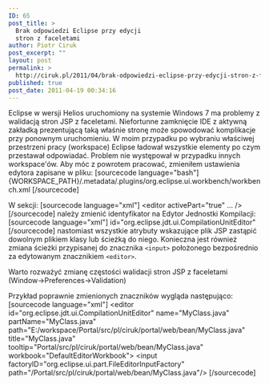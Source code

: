 ```yaml
---
ID: 65
post_title: >
  Brak odpowiedzi Eclipse przy edycji
  stron z faceletami
author: Piotr Ciruk
post_excerpt: ""
layout: post
permalink: >
  http://ciruk.pl/2011/04/brak-odpowiedzi-eclipse-przy-edycji-stron-z-faceletami/
published: true
post_date: 2011-04-19 00:34:16
---
```

Eclipse w wersji Helios uruchomiony na systemie Windows 7 ma problemy z walidacją stron JSP z faceletami. Niefortunne zamknięcie IDE z aktywną zakładką prezentującą taką właśnie stronę może spowodować komplikacje przy ponownym uruchomieniu. W moim przypadku po wybraniu właściwej przestrzeni pracy (workspace) Eclipse ładował wszystkie elementy po czym przestawał odpowiadać. Problem nie występował w przypadku innych workspace'ów.
Aby móc z powrotem pracować, zmieniłem ustawienia edytora zapisane w pliku:
[sourcecode language="bash"]
{WORKSPACE_PATH}/.metadata/.plugins/org.eclipse.ui.workbench/workbench.xml
[/sourcecode]

W sekcji:
[sourcecode language="xml"]
&lt;editor activePart=&quot;true&quot; ... /&gt;
[/sourcecode]
należy zmienić identyfikator na Edytor Jednostki Kompilacji:
[sourcecode language="xml"]
id=&quot;org.eclipse.jdt.ui.CompilationUnitEditor&quot;
[/sourcecode]
nastomiast wszystkie atrybuty wskazujące plik JSP zastąpić dowolnym plikiem klasy lub ścieżką do niego.
Konieczna jest również zmiana ścieżki przypisanej do znacznika <code>&lt;input&gt;</code> położonego bezpośrednio za edytowanym znacznikiem <code>&lt;editor&gt;</code>.

Warto rozważyć zmianę częstości walidacji stron JSP z faceletami (Window->Preferences->Validation)

Przykład poprawnie zmienionych znaczników wygląda następująco:
[sourcecode language="xml"]
&lt;editor id=&quot;org.eclipse.jdt.ui.CompilationUnitEditor&quot; name=&quot;MyClass.java&quot; partName=&quot;MyClass.java&quot; path=&quot;E:/workspace/Portal/src/pl/ciruk/portal/web/bean/MyClass.java&quot; title=&quot;MyClass.java&quot; tooltip=&quot;Portal/src/pl/ciruk/portal/web/bean/MyClass.java&quot; workbook=&quot;DefaultEditorWorkbook&quot;&gt;
&lt;input factoryID=&quot;org.eclipse.ui.part.FileEditorInputFactory&quot; path=&quot;/Portal/src/pl/ciruk/portal/web/bean/MyClass.java&quot;/&gt;
[/sourcecode]